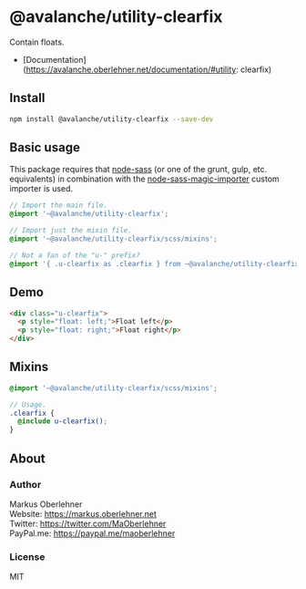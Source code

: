 # @avalanche/utility-clearfix
Contain floats.

- [Documentation](https://avalanche.oberlehner.net/documentation/#utility: clearfix)

## Install
```bash
npm install @avalanche/utility-clearfix --save-dev
```

## Basic usage
This package requires that [node-sass](https://github.com/sass/node-sass) (or one of the grunt, gulp, etc. equivalents) in combination with the [node-sass-magic-importer](https://github.com/maoberlehner/node-sass-magic-importer) custom importer is used.

```scss
// Import the main file.
@import '~@avalanche/utility-clearfix';

// Import just the mixin file.
@import '~@avalanche/utility-clearfix/scss/mixins';

// Not a fan of the "u-" prefix?
@import '{ .u-clearfix as .clearfix } from ~@avalanche/utility-clearfix';
```

## Demo
```html
<div class="u-clearfix">
  <p style="float: left;">Float left</p>
  <p style="float: right;">Float right</p>
</div>
```

## Mixins
```scss
@import '~@avalanche/utility-clearfix/scss/mixins';

// Usage.
.clearfix {
  @include u-clearfix();
}
```

## About
### Author
Markus Oberlehner  
Website: https://markus.oberlehner.net  
Twitter: https://twitter.com/MaOberlehner  
PayPal.me: https://paypal.me/maoberlehner

### License
MIT
